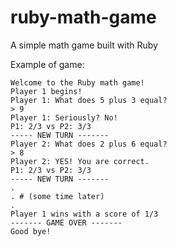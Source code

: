 # ruby-math-game
A simple math game built with Ruby

Example of game:

```
Welcome to the Ruby math game!
Player 1 begins!
Player 1: What does 5 plus 3 equal?
> 9
Player 1: Seriously? No!
P1: 2/3 vs P2: 3/3
----- NEW TURN -------
Player 2: What does 2 plus 6 equal?
> 8
Player 2: YES! You are correct.
P1: 2/3 vs P2: 3/3
----- NEW TURN -------
.
. # (some time later)
.
Player 1 wins with a score of 1/3
------- GAME OVER -------
Good bye!
```
